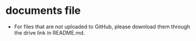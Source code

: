 # documents file
- For files that are not uploaded to GitHub, please download them through the drive link in README.md.
